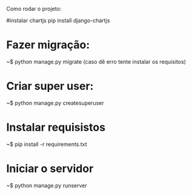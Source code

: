 Como rodar o projeto:

#instalar chartjs
pip install django-chartjs

# Fazer migração:
~$  python manage.py migrate
(caso dê erro tente instalar os requisitos)

# Criar super user:
~$  python manage.py createsuperuser

# Instalar requisistos
~$  pip install -r requirements.txt

# Iniciar o servidor
~$  python manage.py runserver 
